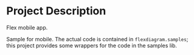 # Project Description

Flex mobile app. 

Sample for mobile. The actual code is contained in ``flexdiagram.samples``; this project provides some wrappers for the code in the samples lib. 

